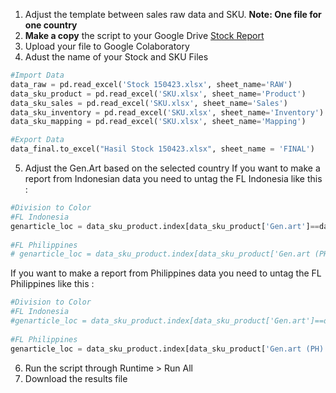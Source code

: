 1. Adjust the template between sales raw data and SKU. **Note: One file for one country**
2. **Make a copy** the script to your Google Drive [Stock Report](https://colab.research.google.com/drive/1FV-2CGmtSYcRHD3vKf9NyKClNxhlSz0K?usp=sharing)
3. Upload your file to Google Colaboratory
4. Adust the name of your Stock and SKU Files
```python
#Import Data
data_raw = pd.read_excel('Stock 150423.xlsx', sheet_name='RAW')
data_sku_product = pd.read_excel('SKU.xlsx', sheet_name='Product')
data_sku_sales = pd.read_excel('SKU.xlsx', sheet_name='Sales')
data_sku_inventory = pd.read_excel('SKU.xlsx', sheet_name='Inventory')
data_sku_mapping = pd.read_excel('SKU.xlsx', sheet_name='Mapping')

#Export Data
data_final.to_excel("Hasil Stock 150423.xlsx", sheet_name = 'FINAL')
```
5. Adjust the Gen.Art based on the selected country
If you want to make a report from Indonesian data you need to untag the FL Indonesia like this : 
```python
#Division to Color
#FL Indonesia
genarticle_loc = data_sku_product.index[data_sku_product['Gen.art']==data_raw['Genarticle'][i]].tolist()
  
#FL Philippines
# genarticle_loc = data_sku_product.index[data_sku_product['Gen.art (PH)']==data_raw['Genarticle'][i]].tolist()
```
If you want to make a report from Philippines data you need to untag the FL Philippines like this : 
```python
#Division to Color
#FL Indonesia
#genarticle_loc = data_sku_product.index[data_sku_product['Gen.art']==data_raw['Genarticle'][i]].tolist()
  
#FL Philippines
genarticle_loc = data_sku_product.index[data_sku_product['Gen.art (PH)']==data_raw['Genarticle'][i]].tolist()
```
6. Run the script through Runtime > Run All
7. Download the results file
